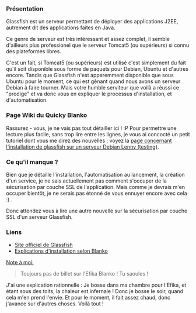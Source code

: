 ### Présentation

Glassfish est un serveur permettant de déployer des applications J2EE, autrement dit des 
applications faites en Java.

Ce genre de serveur est très intéressant et assez complet, il semble d'ailleurs plus professionel 
que le serveur Tomcat5 (ou supérieurs) si connu des plateformes libres.

C'est un fait, si Tomcat5 (ou supérieurs) est utilisé c'est simplement du fait qu'il soit disponible
sous forme de paquets pour Debian, Ubuntu et d'autres encore. Tandis que Glassfish n'est apparemment 
disponible que sous Ubuntu pour le moment, ce qui est gênant quand nous avons un serveur Debian à 
faire tourner. Mais votre humble serviteur que voilà a réussi ce "prodige" et va donc vous en 
expliquer le processus d'installation, et d'automatisation.

### Page Wiki du Quicky Blanko

Rassurez - vous, je ne vais pas tout détailler ici ! :P Pour permettre une lecture plus facile, 
sans trop lire entre les lignes, je vous ai concocté un petit tutoriel dont vous me direz des 
nouvelles ; voyez la [page concernant l'installation de glassfish sur un serveur Debian Lenny 
(testing)](/wiki/doku.php?id=configurations:glassfish:index "Visiter le Quicky Blanko et notamment 
son tutoriel sur l'installation d'un serveur Glassfish sur une distribution Debian Lenny (testing)").

### Ce qu'il manque ?

Bien que je détaille l'installation, l'automatisation au lancement, la création d'un service, je ne 
sais actuellement pas comment s'occuper de la sécurisation par couche SSL de l'application. Mais 
comme je devrais m'en occuper bientôt, je ne serais pas étonné de vous ennuyer encore avec cela :) .

Donc attendez vous à lire une autre nouvelle sur la sécurisation par couche SSL d'un serveur 
Glassfish.

### Liens

  * [Site officiel de Glassfish](https://glassfish.dev.java.net/ "Se rendre sur le site 
  officiel de Glassfish")
  * [Explications d'installation selon Blanko](/wiki/doku.php?id=configurations:glassfish:index 
  "Lire le tutoriel de Glassfish sur Debian par Blanko")

<u>Note à moi: </u>

> Toujours pas de billet sur l'Efika Blanko ! Tu saoules !

J'ai une explication rationnelle : Je bosse dans ma chambre pour l'Efika, et étant sous des toits, 
la chaleur est infernale ! Donc je bosse le soir, quand cela m'en prend l'envie. Et pour le moment,
 il fait assez chaud, donc j'avance sur d'autres choses. Voilà tout !
